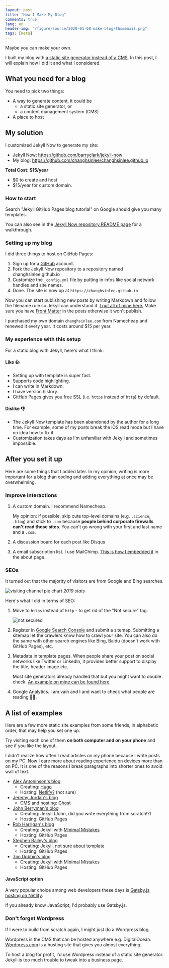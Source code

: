 ```yaml
---
layout: post
title: "How I Make My Blog"
comments: true
lang: en
header-img: "/figure/source/2020-01-08-make-blog/thumbnail.png"
tags: [meta]
---
```


Maybe you can make your own.

I built my blog with [a static site generator instead of a CMS](https://www.reddit.com/r/webdev/comments/2q0dd3/eli5_the_difference_between_static_site/). In this post, I will explain how I did it and what I considered.

## What you need for a blog

You need to pick two things:

* A way to generate content, it could be
    - a static site generator, or
    - a content management system (CMS)
* A place to host

## My solution

I customized Jekyll Now to generate my site:

* Jekyll Now: https://github.com/barryclark/jekyll-now
* My blog: https://github.com/changhsinlee/changhsinlee.github.io

**Total Cost: $15/year** 
- $0 to create and host
- $15/year for custom domain.

### How to start

Search "Jekyll GitHub Pages blog tutorial" on Google should give you many templates. 

You can also see in the [Jekyll Now repository README page](https://github.com/barryclark/jekyll-now) for a walkthrough.

### Setting up my blog

I did three things to host on GitHub Pages:

1. Sign up for a [GitHub](https://github.com/) account.
2. Fork the Jekyll Now repository to a repository named changhsinlee.github.io
3. Customize the `_config.yml` file by putting in infos like social network handles and site names.
4. Done. The site is now up at `https://changhsinlee.github.io`

Now you can start publishing new posts by writing Markdown and follow the filename rule so Jekyll can understand it. [I put all of mine here.](https://github.com/changhsinlee/changhsinlee.github.io/tree/master/_posts) Make sure you have [Front Matter](https://jekyllrb.com/docs/front-matter/) in the posts otherwise it won't publish.

I purchased my own domain `changhsinlee.com` from Namecheap and renewed it every year. It costs around $15 per year.

### My experience with this setup

For a static blog with Jekyll, here's what I think:

#### Like 👍

* Setting up with template is super fast.
* Supports code highlighting.
* I can write in Markdown.
* I have version history.
* GitHub Pages gives you free SSL (i.e. `https` instead of `http`) by default.

#### Dislike 👎

* The Jekyll Now template has been abandoned by the author for a long time. For example, some of my posts break the iOS read mode but I have no idea how to fix it.
* Customization takes days as I'm unfamiliar with Jekyll and sometimes impossible.

## After you set it up

Here are some things that I added later. In my opinion, writing is more important for a blog than coding and adding everything at once may be overwhelming.

### Improve interactions

1. A custom domain. I recommend Namecheap. 

    My opinion: if possible, skip cute top-level domains (e.g. `.science`, `.blog`) and stick to `.com` because **people behind corporate firewalls can't read those sites**. You can't go wrong with your first and last name and a `.com`.

2. A discussion board for each post like Disqus
3. A email subscription list. I use MailChimp. [This is how I embedded it](https://raw.githubusercontent.com/changhsinlee/changhsinlee.github.io/master/about.md) in the about page.

### SEOs

It turned out that the majority of visitors are from Google and Bing searches. 

![visiting channel pie chart](/figure/source/2020-01-08-make-blog/channel.png)
*2019 stats*

Here's what I did in terms of SEO:

1. Move to `https` instead of `http` - to get rid of the "Not secure" tag.

    ![not secured](/figure/source/2020-01-08-make-blog/not-secure.png)
2. Register in [Google Search Console](https://search.google.com/search-console/about) and submit a sitemap. 
    Submitting a sitemap let the crawlers know how to crawl your site. You can also do the same with other search engines like Bing, Baidu (doesn't work with GitHub Pages), etc.
3. Metadata in template pages. 
    When people share your post on social networks like Twitter or LinkedIn, it provides better support to display the title, header image etc. 
    
    Most site generators already handled that but you might want to double check. [An example on mine can be found here](https://github.com/changhsinlee/changhsinlee.github.io/blob/master/_includes/meta.html). 
4. Google Analytics. I am vain and I and want to check what people are reading 🤷‍♂️.

## A list of examples

Here are a few more static site examples from some friends, in alphabetic order, that may help you set one up.

Try visiting each one of them **on both computer and on your phone** and see if you like the layout. 

I didn't realize how often I read articles on my phone because I write posts on my PC. Now I care more about reading experience on devices more than on PC. It is one of the reasons I break paragraphs into shorter ones to avoid wall of text.

* [Alex Antoninson's blog](http://alex-antonison.com/)
    * Creating: [Hugo](https://gohugo.io/)
    * Hosting: [Netlify?](https://www.netlify.com/) (not sure)
* [Jeremy Jordan's blog](https://www.jeremyjordan.me/)
    * CMS and hosting: [Ghost](https://ghost.org/)
* [John Berryman's blog](http://blog.jnbrymn.com/)
    * Creating: Jekyll (John, did you write everything from scratch!?)
    * Hosting: GitHub Pages
* [Rob Harrigan's blog](https://unsupervisedpandas.com/)
    * Creating: Jekyll with [Minimal Mistakes](https://github.com/mmistakes/minimal-mistakes)
    * Hosting: GitHub Pages
* [Stephen Bailey's blog](https://stkbailey.github.io)
    * Creating: Jekyll, not sure about template
    * Hosting: GitHub Pages
* [Tim Dobbin's blog](https://tmthyjames.github.io/)
    * Creating: Jekyll with Minimal Mistakes
    * Hosting: GitHub Pages

#### JavaScript option

A very popular choice among web developers these days is [Gatsby.js hosting on Netlify](https://www.gatsbyjs.org/tutorial/blog-netlify-cms-tutorial/).

If you already know JavaScript, I'd probably use Gatsby.js.

### Don't forget Wordpress

If I were to build from scratch again, I might just do a Wordpress blog. 

Wordpress is the CMS that can be hosted anywhere e.g. DigitalOcean. [Wordpress.com](http://wordpress.com/) is a hosting site that gives you almost everything. 

To host a blog for profit, I'd use Wordpress instead of a static site generator. Jekyll is too much trouble to tweak into a business page.

